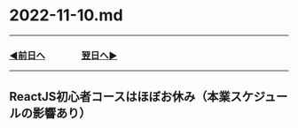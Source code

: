 # 2022-11-10.md

---
### [◀️前日へ](https://github.com/yuasys/chatty-journal/blob/main/2022/11/2022-11-09.md)&emsp;&emsp;&emsp;&emsp;[翌日へ▶️](https://github.com/yuasys/chatty-journal/blob/main/2022/11/2022-11-11.md)
---

## ReactJS初心者コースはほぼお休み（本業スケジュールの影響あり）
